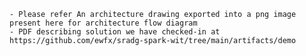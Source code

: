 
    - Please refer An architecture drawing exported into a png image present here for architecture flow diagram
    - PDF describing solution we have checked-in at https://github.com/ewfx/sradg-spark-wit/tree/main/artifacts/demo
